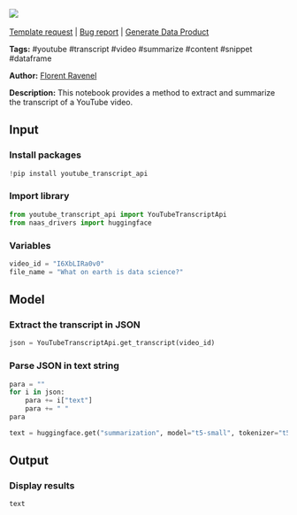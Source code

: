 <a href="https://app.naas.ai/user-redirect/naas/downloader?url=https://raw.githubusercontent.com/jupyter-naas/awesome-notebooks/master/YouTube/YouTube_Extract_and_summarize_transcript.ipynb" target="_parent"><img src="https://naasai-public.s3.eu-west-3.amazonaws.com/open_in_naas.svg"/></a><br><br><a href="https://github.com/jupyter-naas/awesome-notebooks/issues/new?assignees=&labels=&template=template-request.md&title=Tool+-+Action+of+the+notebook+">Template request</a> | <a href="https://github.com/jupyter-naas/awesome-notebooks/issues/new?assignees=&labels=bug&template=bug_report.md&title=YouTube+-+Extract+and+summarize+transcript:+Error+short+description">Bug report</a> | <a href="https://app.naas.ai/user-redirect/naas/downloader?url=https://raw.githubusercontent.com/jupyter-naas/awesome-notebooks/master/Naas/Naas_Start_data_product.ipynb" target="_parent">Generate Data Product</a>

**Tags:** #youtube #transcript #video #summarize #content #snippet #dataframe

**Author:** [Florent Ravenel](https://www.linkedin.com/in/ACoAABCNSioBW3YZHc2lBHVG0E_TXYWitQkmwog/)

**Description:** This notebook provides a method to extract and summarize the transcript of a YouTube video.

## Input

### Install packages


```python
!pip install youtube_transcript_api
```

### Import library


```python
from youtube_transcript_api import YouTubeTranscriptApi
from naas_drivers import huggingface
```

### Variables


```python
video_id = "I6XbLIRa0v0"
file_name = "What on earth is data science?"
```

## Model

### Extract the transcript in JSON


```python
json = YouTubeTranscriptApi.get_transcript(video_id)
```

### Parse JSON in text string


```python
para = ""
for i in json:
    para += i["text"]
    para += " "
para
```


```python
text = huggingface.get("summarization", model="t5-small", tokenizer="t5-small")(para)
```

## Output

### Display results


```python
text
```
